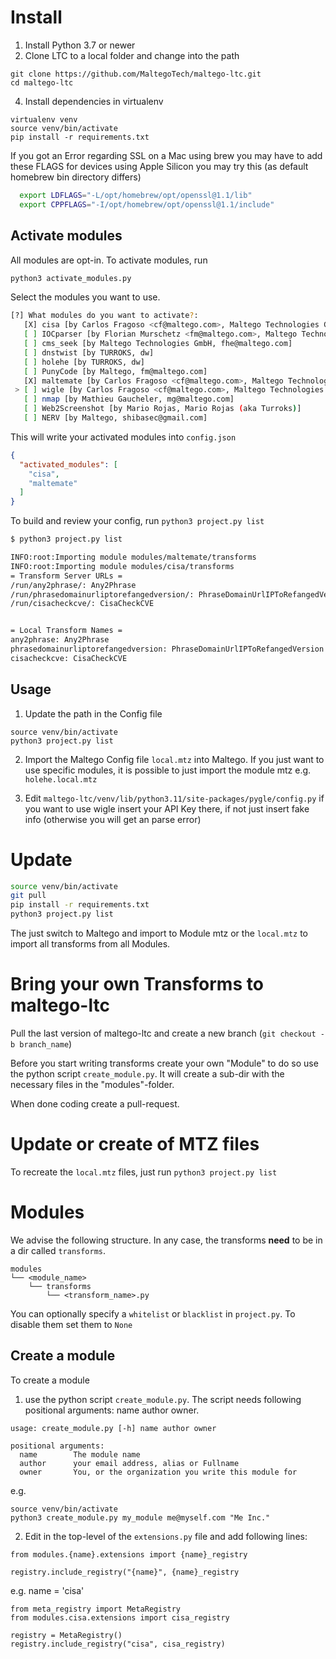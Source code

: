 # Install

1. Install Python 3.7 or newer
2. Clone LTC to a local folder and change into the path

```
git clone https://github.com/MaltegoTech/maltego-ltc.git
cd maltego-ltc
```

4. Install dependencies in virtualenv

```
virtualenv venv
source venv/bin/activate
pip install -r requirements.txt
```

If you got an Error regarding SSL on a Mac using brew you may have to add these FLAGS for devices using Apple Silicon
you may try this (as default homebrew bin directory differs)

```zsh
  export LDFLAGS="-L/opt/homebrew/opt/openssl@1.1/lib"
  export CPPFLAGS="-I/opt/homebrew/opt/openssl@1.1/include"
```


## Activate modules

All modules are opt-in. To activate modules, run

```bash
python3 activate_modules.py
```

Select the modules you want to use.

```bash
[?] What modules do you want to activate?: 
   [X] cisa [by Carlos Fragoso <cf@maltego.com>, Maltego Technologies GmbH]
   [ ] IOCparser [by Florian Murschetz <fm@maltego.com>, Maltego Technologies GmbH]
   [ ] cms_seek [by Maltego Technologies GmbH, fhe@maltego.com]
   [ ] dnstwist [by TURROKS, dw]
   [ ] holehe [by TURROKS, dw]
   [ ] PunyCode [by Maltego, fm@maltego.com]
   [X] maltemate [by Carlos Fragoso <cf@maltego.com>, Maltego Technologies GmbH]
 > [ ] wigle [by Carlos Fragoso <cf@maltego.com>, Maltego Technologies GmbH]
   [ ] nmap [by Mathieu Gaucheler, mg@maltego.com]
   [ ] Web2Screenshot [by Mario Rojas, Mario Rojas (aka Turroks)]
   [ ] NERV [by Maltego, shibasec@gmail.com]
```

This will write your activated modules into `config.json`

```json
{
  "activated_modules": [
    "cisa",
    "maltemate"
  ]
}
```

To build and review your config, run `python3 project.py list`

```bash
$ python3 project.py list

INFO:root:Importing module modules/maltemate/transforms
INFO:root:Importing module modules/cisa/transforms
= Transform Server URLs =
/run/any2phrase/: Any2Phrase
/run/phrasedomainurliptorefangedversion/: PhraseDomainUrlIPToRefangedVersion
/run/cisacheckcve/: CisaCheckCVE


= Local Transform Names =
any2phrase: Any2Phrase
phrasedomainurliptorefangedversion: PhraseDomainUrlIPToRefangedVersion
cisacheckcve: CisaCheckCVE
```


## Usage

1. Update the path in the Config file

```shell
source venv/bin/activate
python3 project.py list
```

2. Import the Maltego Config file `local.mtz` into Maltego. If you just want to use specific modules, it is
   possible to just import the module mtz e.g. `holehe.local.mtz`

3. Edit `maltego-ltc/venv/lib/python3.11/site-packages/pygle/config.py` if you want to use wigle insert your API Key
   there, if not just insert fake info (otherwise you will get an parse error)


# Update

```zsh
source venv/bin/activate
git pull
pip install -r requirements.txt
python3 project.py list
```

The just switch to Maltego and import to Module mtz or the ``local.mtz`` to import all transforms from all Modules.

# Bring your own Transforms to maltego-ltc

Pull the last version of maltego-ltc and create a new branch (`git checkout -b branch_name`)

Before you start writing transforms create your own "Module" to do so use the python script `create_module.py`. It
will create a sub-dir with the necessary files in the "modules"-folder.

When done coding create a pull-request.

# Update or create of MTZ files

To recreate the `local.mtz` files, just run `python3 project.py list`

# Modules

We advise the following structure. In any case, the transforms **need** to be in a dir called `transforms`.

```
modules
└── <module_name>
    └── transforms
        └── <transform_name>.py
```

You can optionally specify a `whitelist` or `blacklist` in `project.py`. To disable them set them to `None`

## Create a module

To create a module

1. use the python script `create_module.py`. The script needs following positional arguments: name author owner.

```shell
usage: create_module.py [-h] name author owner

positional arguments:
  name        The module name
  author      your email address, alias or Fullname
  owner       You, or the organization you write this module for
```

e.g.

```shell
source venv/bin/activate
python3 create_module.py my_module me@myself.com "Me Inc."
```

2. Edit in the top-level of the `extensions.py` file and add following lines:

```
from modules.{name}.extensions import {name}_registry

registry.include_registry("{name}", {name}_registry
```

e.g. name = 'cisa'

```
from meta_registry import MetaRegistry
from modules.cisa.extensions import cisa_registry

registry = MetaRegistry()
registry.include_registry("cisa", cisa_registry)
```


